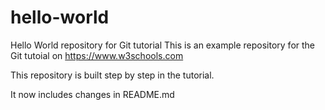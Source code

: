 # hello-world
Hello World repository for Git tutorial
This is an example repository for the Git tutoial on https://www.w3schools.com

This repository is built step by step in the tutorial.

It now includes changes in README.md
